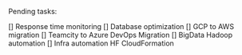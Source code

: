 Pending tasks:

[] Response time monitoring
[] Database optimization
[] GCP to AWS migration
[] Teamcity to Azure DevOps Migration
[] BigData Hadoop automation
[] Infra automation HF CloudFormation